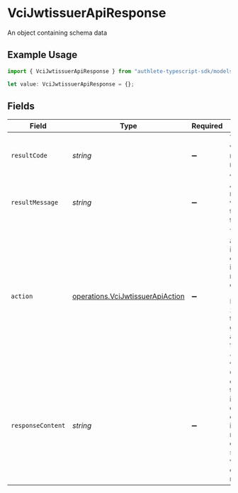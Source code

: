 # VciJwtissuerApiResponse

An object containing schema data

## Example Usage

```typescript
import { VciJwtissuerApiResponse } from "authlete-typescript-sdk/models/operations";

let value: VciJwtissuerApiResponse = {};
```

## Fields

| Field                                                                                                                                                                               | Type                                                                                                                                                                                | Required                                                                                                                                                                            | Description                                                                                                                                                                         |
| ----------------------------------------------------------------------------------------------------------------------------------------------------------------------------------- | ----------------------------------------------------------------------------------------------------------------------------------------------------------------------------------- | ----------------------------------------------------------------------------------------------------------------------------------------------------------------------------------- | ----------------------------------------------------------------------------------------------------------------------------------------------------------------------------------- |
| `resultCode`                                                                                                                                                                        | *string*                                                                                                                                                                            | :heavy_minus_sign:                                                                                                                                                                  | The code which represents the result of the API call.                                                                                                                               |
| `resultMessage`                                                                                                                                                                     | *string*                                                                                                                                                                            | :heavy_minus_sign:                                                                                                                                                                  | A short message which explains the result of the API call.                                                                                                                          |
| `action`                                                                                                                                                                            | [operations.VciJwtissuerApiAction](../../models/operations/vcijwtissuerapiaction.md)                                                                                                | :heavy_minus_sign:                                                                                                                                                                  | The next action that the implementation of the JWT issuer metadata<br/>endpoint (`/.well-known/jwt-issuer`) should take after getting<br/>a response from Authlete's `/vci/jwtissuer` API.<br/> |
| `responseContent`                                                                                                                                                                   | *string*                                                                                                                                                                            | :heavy_minus_sign:                                                                                                                                                                  | Get the content that the implementation of the credential issuer<br/>metadata endpoint should use when it constructs a response.<br/>                                               |